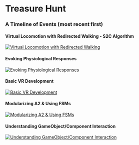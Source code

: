 # Treasure Hunt

### A Timeline of Events (most recent first)
#### Virtual Locomotion with Redirected Walking - S2C Algorithm
[![Virtual Locomotion with Redirected Walking](https://img.youtube.com/vi/w7uHLgH6BeQ/0.jpg)](https://youtu.be/w7uHLgH6BeQ)

#### Evoking Physiological Responses
[![Evoking Physiological Responses](https://img.youtube.com/vi/vSr9oo_cdw4/0.jpg)](https://youtu.be/vSr9oo_cdw4)

#### Basic VR Development
[![Basic VR Development](https://img.youtube.com/vi/2kaQpqiPzvc/0.jpg)](https://www.youtube.com/watch?v=2kaQpqiPzvc)

#### Modularizing A2 & Using FSMs
[![Modularizing A2 & Using FSMs](https://img.youtube.com/vi/u5iDBwY0rlM/0.jpg)](https://www.youtube.com/watch?v=u5iDBwY0rlM)

#### Understanding GameObject/Component Interaction
[![Understanding GameObject/Component Interaction](https://img.youtube.com/vi/7fx2LRd7sOc/0.jpg)](https://www.youtube.com/watch?v=7fx2LRd7sOc)
